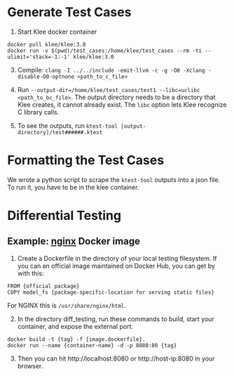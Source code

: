 # Generate Test Cases

1. Start Klee docker container
```
docker pull klee/klee:3.0
docker run -v $(pwd)/test_cases:/home/klee/test_cases --rm -ti --ulimit='stack=-1:-1' klee/klee:3.0
```
3. Compile: ```clang -I ../../include -emit-llvm -c -g -O0 -Xclang -disable-O0-optnone <path_to_c_file>```

4. Run ```--output-dir=/home/klee/test_cases/test1 --libc=uclibc <path_to_bc_file>```. 
The output directory needs to be a directory that Klee creates, it cannot already exist. The `libc` option lets Klee recognize C library calls.

5. To see the outputs, run ```ktest-tool [output-directory]/test######.ktest```

# Formatting the Test Cases
We wrote a python script to scrape the `ktest-tool` outputs into a json file. To run it, you have to be in the klee container. 

# Differential Testing

## Example: [nginx](https://hub.docker.com/_/nginx) Docker image

1. Create a Dockerfile in the directory of your local testing filesystem. If you can an official image maintained on Docker Hub, you can get by with this: 
```
FROM {official package}
COPY model_fs {package-specific-location for serving static files}
```
For NGINX this is `/usr/share/nginx/html`.

2. In the directory diff_testing, run these commands to build, start your container, and expose the external port.
```
docker build -t {tag} -f {image.dockerfile}.
docker run --name {container-name} -d -p 8080:80 {tag}
```

3. Then you can hit http://localhost:8080 or http://host-ip:8080 in your browser.


